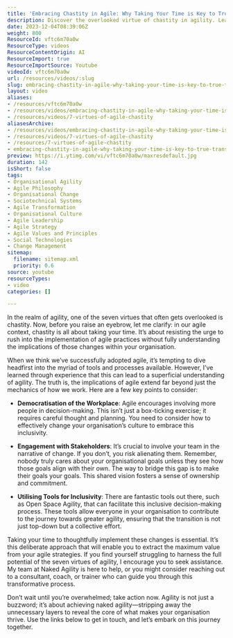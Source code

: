 ```yaml
---
title: 'Embracing Chastity in Agile: Why Taking Your Time is Key to True Transformation'
description: Discover the overlooked virtue of chastity in agility. Learn how to implement changes thoughtfully for true organisational transformation.
date: 2023-12-04T08:39:06Z
weight: 800
ResourceId: vftc6m70a0w
ResourceType: videos
ResourceContentOrigin: AI
ResourceImport: true
ResourceImportSource: Youtube
videoId: vftc6m70a0w
url: /resources/videos/:slug
slug: embracing-chastity-in-agile-why-taking-your-time-is-key-to-true-transformation
layout: video
aliases:
- /resources/vftc6m70a0w
- /resources/videos/embracing-chastity-in-agile-why-taking-your-time-is-key-to-true-transformation
- /resources/videos/7-virtues-of-agile-chastity
aliasesArchive:
- /resources/videos/embracing-chastity-in-agile-why-taking-your-time-is-key-to-true-transformation
- /resources/videos/7-virtues-of-agile-chastity
- /resources/7-virtues-of-agile-chastity
- embracing-chastity-in-agile-why-taking-your-time-is-key-to-true-transformation
preview: https://i.ytimg.com/vi/vftc6m70a0w/maxresdefault.jpg
duration: 142
isShort: false
tags:
- Organisational Agility
- Agile Philosophy
- Organisational Change
- Sociotechnical Systems
- Agile Transformation
- Organisational Culture
- Agile Leadership
- Agile Strategy
- Agile Values and Principles
- Social Technologies
- Change Management
sitemap:
  filename: sitemap.xml
  priority: 0.6
source: youtube
resourceTypes:
- video
categories: []

---
```

In the realm of agility, one of the seven virtues that often gets overlooked is chastity. Now, before you raise an eyebrow, let me clarify: in our agile context, chastity is all about taking your time. It’s about resisting the urge to rush into the implementation of agile practices without fully understanding the implications of those changes within your organisation.

When we think we’ve successfully adopted agile, it’s tempting to dive headfirst into the myriad of tools and processes available. However, I’ve learned through experience that this can lead to a superficial understanding of agility. The truth is, the implications of agile extend far beyond just the mechanics of how we work. Here are a few key points to consider:

- **Democratisation of the Workplace**: Agile encourages involving more people in decision-making. This isn’t just a box-ticking exercise; it requires careful thought and planning. You need to consider how to effectively change your organisation’s culture to embrace this inclusivity.

- **Engagement with Stakeholders**: It’s crucial to involve your team in the narrative of change. If you don’t, you risk alienating them. Remember, nobody truly cares about your organisational goals unless they see how those goals align with their own. The way to bridge this gap is to make their goals your goals. This shared vision fosters a sense of ownership and commitment.

- **Utilising Tools for Inclusivity**: There are fantastic tools out there, such as Open Space Agility, that can facilitate this inclusive decision-making process. These tools allow everyone in your organisation to contribute to the journey towards greater agility, ensuring that the transition is not just top-down but a collective effort.

Taking your time to thoughtfully implement these changes is essential. It’s this deliberate approach that will enable you to extract the maximum value from your agile strategies. If you find yourself struggling to harness the full potential of the seven virtues of agility, I encourage you to seek assistance. My team at Naked Agility is here to help, or you might consider reaching out to a consultant, coach, or trainer who can guide you through this transformative process.

Don’t wait until you’re overwhelmed; take action now. Agility is not just a buzzword; it’s about achieving naked agility—stripping away the unnecessary layers to reveal the core of what makes your organisation thrive. Use the links below to get in touch, and let’s embark on this journey together.
